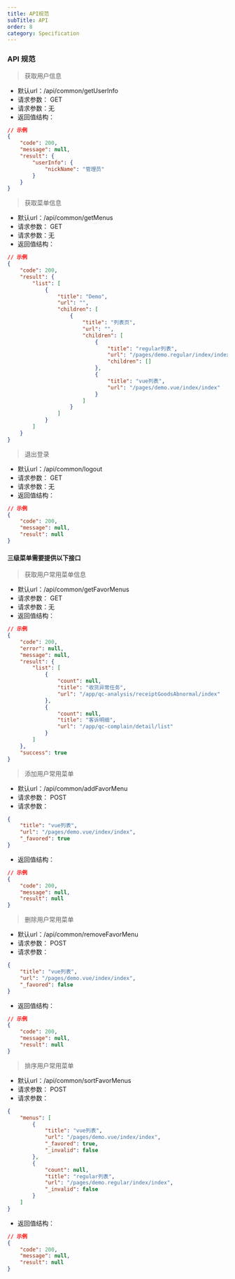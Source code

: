 ```yaml
---
title: API规范
subTitle: API
order: 8
category: Specification
---
```


### API 规范

> 获取用户信息

- 默认url：/api/common/getUserInfo
- 请求参数： GET
- 请求参数：无
- 返回值结构：
```json
// 示例
{
    "code": 200,
    "message": null,
    "result": {
        "userInfo": {
            "nickName": "管理员"
        }
    }
}
```

> 获取菜单信息

- 默认url：/api/common/getMenus
- 请求参数： GET
- 请求参数：无
- 返回值结构：
```json
// 示例
{
    "code": 200,
    "result": {
        "list": [
            {
                "title": "Demo",
                "url": "",
                "children": [
                    {
                        "title": "列表页",
                        "url": "",
                        "children": [
                            {
                                "title": "regular列表",
                                "url": "/pages/demo.regular/index/index",
                                "children": []
                            },
                            {
                                "title": "vue列表",
                                "url": "/pages/demo.vue/index/index"
                            }
                        ]
                    }
                ]
            }
        ]
    }
}
```

> 退出登录

- 默认url：/api/common/logout
- 请求参数： GET
- 请求参数：无
- 返回值结构：
```json
// 示例
{
    "code": 200,
    "message": null,
    "result": null
}
```

#### 三级菜单需要提供以下接口

> 获取用户常用菜单信息

- 默认url：/api/common/getFavorMenus
- 请求参数： GET
- 请求参数：无
- 返回值结构：
```json
// 示例
{
    "code": 200,
    "error": null,
    "message": null,
    "result": {
        "list": [
            {
                "count": null,
                "title": "收货异常任务",
                "url": "/app/qc-analysis/receiptGoodsAbnormal/index"
            },
            {
                "count": null,
                "title": "客诉明细",
                "url": "/app/qc-complain/detail/list"
            }
        ]
    },
    "success": true
}
```

> 添加用户常用菜单

- 默认url：/api/common/addFavorMenu
- 请求参数： POST
- 请求参数：
```json
{
    "title": "vue列表",
    "url": "/pages/demo.vue/index/index",
    "_favored": true
}
```
- 返回值结构：
```json
// 示例
{
    "code": 200,
    "message": null,
    "result": null
}
```

> 删除用户常用菜单

- 默认url：/api/common/removeFavorMenu
- 请求参数： POST
- 请求参数：
```json
{
    "title": "vue列表",
    "url": "/pages/demo.vue/index/index",
    "_favored": false
}
```
- 返回值结构：
```json
// 示例
{
    "code": 200,
    "message": null,
    "result": null
}
```

> 排序用户常用菜单

- 默认url：/api/common/sortFavorMenus
- 请求参数： POST
- 请求参数：
```json
{
    "menus": [
        {
            "title": "vue列表",
            "url": "/pages/demo.vue/index/index",
            "_favored": true,
            "_invalid": false
        },
        {
            "count": null,
            "title": "regular列表",
            "url": "/pages/demo.regular/index/index",
            "_invalid": false
        }
    ]
}
```
- 返回值结构：
```json
// 示例
{
    "code": 200,
    "message": null,
    "result": null
}
```

